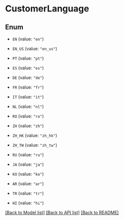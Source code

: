 # CustomerLanguage

## Enum


* `EN` (value: `"en"`)

* `EN_US` (value: `"en_us"`)

* `PT` (value: `"pt"`)

* `ES` (value: `"es"`)

* `DE` (value: `"de"`)

* `FR` (value: `"fr"`)

* `IT` (value: `"it"`)

* `NL` (value: `"nl"`)

* `RO` (value: `"ro"`)

* `ZH` (value: `"zh"`)

* `ZH_HK` (value: `"zh_hk"`)

* `ZH_TW` (value: `"zh_tw"`)

* `RU` (value: `"ru"`)

* `JA` (value: `"ja"`)

* `KO` (value: `"ko"`)

* `AR` (value: `"ar"`)

* `TR` (value: `"tr"`)

* `HI` (value: `"hi"`)


[[Back to Model list]](../README.md#documentation-for-models) [[Back to API list]](../README.md#documentation-for-api-endpoints) [[Back to README]](../README.md)


